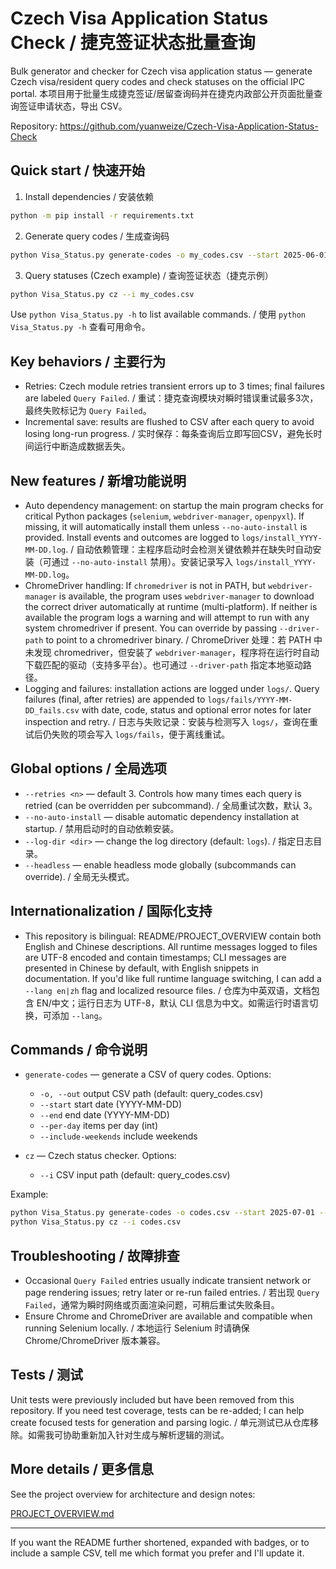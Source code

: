 

# Czech Visa Application Status Check / 捷克签证状态批量查询

Bulk generator and checker for Czech visa application status — generate Czech visa/resident query codes and check statuses on the official IPC portal. 本项目用于批量生成捷克签证/居留查询码并在捷克内政部公开页面批量查询签证申请状态，导出 CSV。


Repository: https://github.com/yuanweize/Czech-Visa-Application-Status-Check

## Quick start / 快速开始

1. Install dependencies / 安装依赖

```bash
python -m pip install -r requirements.txt
```

2. Generate query codes / 生成查询码

```bash
python Visa_Status.py generate-codes -o my_codes.csv --start 2025-06-01 --end 2025-08-15 --per-day 5
```

3. Query statuses (Czech example) / 查询签证状态（捷克示例）

```bash
python Visa_Status.py cz --i my_codes.csv
```

Use `python Visa_Status.py -h` to list available commands. / 使用 `python Visa_Status.py -h` 查看可用命令。

## Key behaviors / 主要行为

- Retries: Czech module retries transient errors up to 3 times; final failures are labeled `Query Failed`. / 重试：捷克查询模块对瞬时错误重试最多3次，最终失败标记为 `Query Failed`。
- Incremental save: results are flushed to CSV after each query to avoid losing long-run progress. / 实时保存：每条查询后立即写回CSV，避免长时间运行中断造成数据丢失。

## New features / 新增功能说明

- Auto dependency management: on startup the main program checks for critical Python packages (`selenium`, `webdriver-manager`, `openpyxl`). If missing, it will automatically install them unless `--no-auto-install` is provided. Install events and outcomes are logged to `logs/install_YYYY-MM-DD.log`. / 自动依赖管理：主程序启动时会检测关键依赖并在缺失时自动安装（可通过 `--no-auto-install` 禁用）。安装记录写入 `logs/install_YYYY-MM-DD.log`。
- ChromeDriver handling: If `chromedriver` is not in PATH, but `webdriver-manager` is available, the program uses `webdriver-manager` to download the correct driver automatically at runtime (multi-platform). If neither is available the program logs a warning and will attempt to run with any system chromedriver if present. You can override by passing `--driver-path` to point to a chromedriver binary. / ChromeDriver 处理：若 PATH 中未发现 chromedriver，但安装了 `webdriver-manager`，程序将在运行时自动下载匹配的驱动（支持多平台）。也可通过 `--driver-path` 指定本地驱动路径。
- Logging and failures: installation actions are logged under `logs/`. Query failures (final, after retries) are appended to `logs/fails/YYYY-MM-DD_fails.csv` with date, code, status and optional error notes for later inspection and retry. / 日志与失败记录：安装与检测写入 `logs/`，查询在重试后仍失败的项会写入 `logs/fails`，便于离线重试。

## Global options / 全局选项

- `--retries <n>` — default 3. Controls how many times each query is retried (can be overridden per subcommand). / 全局重试次数，默认 3。
- `--no-auto-install` — disable automatic dependency installation at startup. / 禁用启动时的自动依赖安装。
- `--log-dir <dir>` — change the log directory (default: `logs`). / 指定日志目录。
- `--headless` — enable headless mode globally (subcommands can override). / 全局无头模式。

## Internationalization / 国际化支持

- This repository is bilingual: README/PROJECT_OVERVIEW contain both English and Chinese descriptions. All runtime messages logged to files are UTF-8 encoded and contain timestamps; CLI messages are presented in Chinese by default, with English snippets in documentation. If you'd like full runtime language switching, I can add a `--lang en|zh` flag and localized resource files. / 仓库为中英双语，文档包含 EN/中文；运行日志为 UTF-8，默认 CLI 信息为中文。如需运行时语言切换，可添加 `--lang`。

## Commands / 命令说明

- `generate-codes` — generate a CSV of query codes. Options:
	- `-o, --out`  output CSV path (default: query_codes.csv)
	- `--start`    start date (YYYY-MM-DD)
	- `--end`      end date (YYYY-MM-DD)
	- `--per-day`  items per day (int)
	- `--include-weekends` include weekends

- `cz` — Czech status checker. Options:
	- `--i` CSV input path (default: query_codes.csv)

Example:

```bash
python Visa_Status.py generate-codes -o codes.csv --start 2025-07-01 --end 2025-07-10 --per-day 3
python Visa_Status.py cz --i codes.csv
```

## Troubleshooting / 故障排查

- Occasional `Query Failed` entries usually indicate transient network or page rendering issues; retry later or re-run failed entries. / 若出现 `Query Failed`，通常为瞬时网络或页面渲染问题，可稍后重试失败条目。
- Ensure Chrome and ChromeDriver are available and compatible when running Selenium locally. / 本地运行 Selenium 时请确保 Chrome/ChromeDriver 版本兼容。

## Tests / 测试

Unit tests were previously included but have been removed from this repository. If you need test coverage, tests can be re-added; I can help create focused tests for generation and parsing logic. / 单元测试已从仓库移除。如需我可协助重新加入针对生成与解析逻辑的测试。

## More details / 更多信息

See the project overview for architecture and design notes:

[PROJECT_OVERVIEW.md](PROJECT_OVERVIEW.md)

---

If you want the README further shortened, expanded with badges, or to include a sample CSV, tell me which format you prefer and I'll update it.
